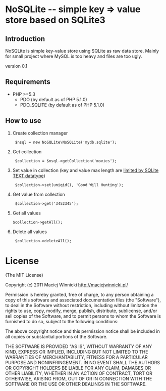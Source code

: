 # NoSQLite -- simple key => value store based on SQLite3

## Introduction

NoSQLite is simple key-value store using SQLite as raw data store. Mainly for small project where MySQL is too heavy and files are too ugly.

version 0.1

## Requirements

- PHP >=5.3
    - PDO (by default as of PHP 5.1.0)
    - PDO_SQLITE (by default as of PHP 5.1.0)

## How to use

1. Create collection manager

        $nsql = new NoSQLite\NoSQLite('mydb.sqlite');

2. Get collection

        $collection = $nsql->getCollection('movies');

3. Set value in collection (key and value max length are [limited by SQLite TEXT datatype](http://sqlite.org/limits.html#max_length))

        $collection->set(uniqid(), 'Good Will Hunting');

4. Get value from collection

        $collection->get('3452345');

5.  Get all values

        $collection->getAll();

6. Delete all values

        $collection->deleteAll();

# License

(The MIT License)

Copyright (c) 2011 Maciej Winnicki <http://maciejwinnicki.pl/>

Permission is hereby granted, free of charge, to any person obtaining a copy of this software and associated documentation files (the "Software"), to deal in the Software without restriction, including without limitation the rights to use, copy, modify, merge, publish, distribute, sublicense, and/or sell copies of the Software, and to permit persons to whom the Software is furnished to do so, subject to the following conditions:

The above copyright notice and this permission notice shall be included in all copies or substantial portions of the Software.

THE SOFTWARE IS PROVIDED "AS IS", WITHOUT WARRANTY OF ANY KIND, EXPRESS OR IMPLIED, INCLUDING BUT NOT LIMITED TO THE WARRANTIES OF MERCHANTABILITY, FITNESS FOR A PARTICULAR PURPOSE AND NONINFRINGEMENT. IN NO EVENT SHALL THE AUTHORS OR COPYRIGHT HOLDERS BE LIABLE FOR ANY CLAIM, DAMAGES OR OTHER LIABILITY, WHETHER IN AN ACTION OF CONTRACT, TORT OR OTHERWISE, ARISING FROM, OUT OF OR IN CONNECTION WITH THE SOFTWARE OR THE USE OR OTHER DEALINGS IN THE SOFTWARE.